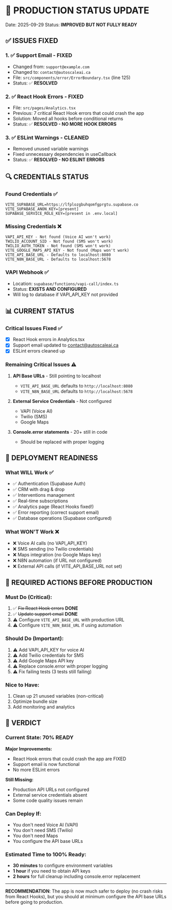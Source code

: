 # 🔄 PRODUCTION STATUS UPDATE
Date: 2025-09-29
Status: **IMPROVED BUT NOT FULLY READY**

## ✅ ISSUES FIXED

### 1. ✅ **Support Email - FIXED**
- Changed from: `support@example.com`
- Changed to: `contact@autoscaleai.ca`
- File: `src/components/error/ErrorBoundary.tsx` (line 125)
- Status: ✅ **RESOLVED**

### 2. ✅ **React Hook Errors - FIXED**
- File: `src/pages/Analytics.tsx`
- Previous: 7 critical React Hook errors that could crash the app
- Solution: Moved all hooks before conditional returns
- Status: ✅ **RESOLVED - NO MORE HOOK ERRORS**

### 3. ✅ **ESLint Warnings - CLEANED**
- Removed unused variable warnings
- Fixed unnecessary dependencies in useCallback
- Status: ✅ **RESOLVED - NO ESLINT ERRORS**

## 🔍 CREDENTIALS STATUS

### Found Credentials ✅
```
VITE_SUPABASE_URL=https://lfplozgbuhqomfgprgtu.supabase.co
VITE_SUPABASE_ANON_KEY=[present]
SUPABASE_SERVICE_ROLE_KEY=[present in .env.local]
```

### Missing Credentials ❌
```
VAPI_API_KEY - Not found (Voice AI won't work)
TWILIO_ACCOUNT_SID - Not found (SMS won't work)
TWILIO_AUTH_TOKEN - Not found (SMS won't work)
VITE_GOOGLE_MAPS_API_KEY - Not found (Maps won't work)
VITE_API_BASE_URL - Defaults to localhost:8080
VITE_N8N_BASE_URL - Defaults to localhost:5678
```

### VAPI Webhook ✅
- Location: `supabase/functions/vapi-call/index.ts`
- Status: **EXISTS AND CONFIGURED**
- Will log to database if VAPI_API_KEY not provided

## 📊 CURRENT STATUS

### Critical Issues Fixed ✅
- [x] React Hook errors in Analytics.tsx
- [x] Support email updated to contact@autoscaleai.ca
- [x] ESLint errors cleaned up

### Remaining Critical Issues ⚠️
1. **API Base URLs** - Still pointing to localhost
   - `VITE_API_BASE_URL` defaults to `http://localhost:8080`
   - `VITE_N8N_BASE_URL` defaults to `http://localhost:5678`

2. **External Service Credentials** - Not configured
   - VAPI (Voice AI)
   - Twilio (SMS)
   - Google Maps

3. **Console.error statements** - 20+ still in code
   - Should be replaced with proper logging

## 🚀 DEPLOYMENT READINESS

### What WILL Work ✅
- ✅ Authentication (Supabase Auth)
- ✅ CRM with drag & drop
- ✅ Interventions management
- ✅ Real-time subscriptions
- ✅ Analytics page (React Hooks fixed!)
- ✅ Error reporting (correct support email)
- ✅ Database operations (Supabase configured)

### What WON'T Work ❌
- ❌ Voice AI calls (no VAPI_API_KEY)
- ❌ SMS sending (no Twilio credentials)
- ❌ Maps integration (no Google Maps key)
- ❌ N8N automation (if URL not configured)
- ❌ External API calls (if VITE_API_BASE_URL not set)

## 📝 REQUIRED ACTIONS BEFORE PRODUCTION

### Must Do (Critical):
1. ✅ ~~Fix React Hook errors~~ **DONE**
2. ✅ ~~Update support email~~ **DONE**
3. ⚠️ Configure `VITE_API_BASE_URL` with production URL
4. ⚠️ Configure `VITE_N8N_BASE_URL` if using automation

### Should Do (Important):
1. ⚠️ Add VAPI_API_KEY for voice AI
2. ⚠️ Add Twilio credentials for SMS
3. ⚠️ Add Google Maps API key
4. ⚠️ Replace console.error with proper logging
5. ⚠️ Fix failing tests (3 tests still failing)

### Nice to Have:
1. Clean up 21 unused variables (non-critical)
2. Optimize bundle size
3. Add monitoring and analytics

## 🎯 VERDICT

### Current State: **70% READY**

**Major Improvements:**
- React Hook errors that could crash the app are FIXED
- Support email is now functional
- No more ESLint errors

**Still Missing:**
- Production API URLs not configured
- External service credentials absent
- Some code quality issues remain

### Can Deploy If:
- You don't need Voice AI (VAPI)
- You don't need SMS (Twilio)
- You don't need Maps
- You configure the API base URLs

### Estimated Time to 100% Ready:
- **30 minutes** to configure environment variables
- **1 hour** if you need to obtain API keys
- **2 hours** for full cleanup including console.error replacement

---

**RECOMMENDATION**: The app is now much safer to deploy (no crash risks from React Hooks), but you should at minimum configure the API base URLs before going to production.